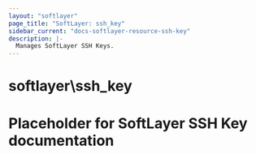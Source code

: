 ```yaml
---
layout: "softlayer"
page_title: "SoftLayer: ssh_key"
sidebar_current: "docs-softlayer-resource-ssh-key"
description: |-
  Manages SoftLayer SSH Keys.
---
```


# softlayer\ssh_key

# Placeholder for SoftLayer SSH Key documentation
